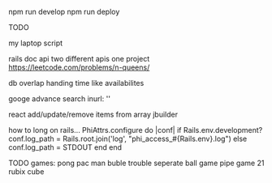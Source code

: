 npm run develop
npm run deploy

TODO 

my laptop script

rails doc api two different apis one project
https://leetcode.com/problems/n-queens/

db overlap
handing time like availabilites


googe advance search inurl: ''

react add/update/remove items from array
jbuilder

how to long on rails...
PhiAttrs.configure do |conf|
  if Rails.env.development?
    conf.log_path = Rails.root.join('log', "phi_access_#{Rails.env}.log")
  else
    conf.log_path = STDOUT
  end
end


TODO games:
pong
pac man
buble trouble
seperate ball game
pipe game
21
rubix cube
